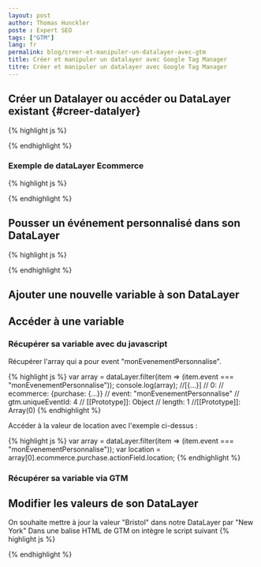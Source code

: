 ```yaml
---
layout: post
author: Thomas Hunckler
poste : Expert SEO
tags: ["GTM"]
lang: fr
permalink: blog/creer-et-manipuler-un-datalayer-avec-gtm
title: Créer et manipuler un datalayer avec Google Tag Manager
titre: Créer et manipuler un datalayer avec Google Tag Manager
---
```

## Créer un Datalayer ou accéder ou DataLayer existant {#creer-datalyer}
{% highlight js %}
<script>
  window.dataLayer = window.dataLayer || [];
  console.log(datalayer); // visualiser dans la console son dataLayer
</script>
{% endhighlight %}

### Exemple de dataLayer Ecommerce
{% highlight js %}
<script>
  window.dataLayer = window.dataLayer || [];
  dataLayer.push({
    'event': 'monEvenementPersonnalise',
    "ecommerce": {
      "purchase": {
        "actionField": {
          "id": "123456",
          "affiliation": "Outdoor Adventure Park",
          "revenue": "29.98",
          "location": "Bristol" // Our custom purchase attribute
        },
        "products": [{
          "name": "Quad Biking",
          "id": "15727899",
          "category": "Vehicle Track",
          "price": "14.99",
          "quantity": "1"
        },
        {
          "name": "Clay Pigeons",
          "id": "16682710",
          "category": "Shooting Range",
          "price": "14.99",
          "quantity": "1"
        }]
      }
    }
  });
</script>
{% endhighlight %}

## Pousser un événement personnalisé dans son DataLayer
{% highlight js %}
<script>
  window.dataLayer = window.dataLayer || [];
  dataLayer.push({'event': 'monEvenementPersonnalise'});
</script>
{% endhighlight %}

## Ajouter une nouvelle variable à son DataLayer

## Accéder à une variable

### Récupérer sa variable avec du javascript
Récupérer l'array qui a pour event "monEvenementPersonnalise".

{% highlight js %}
  var array = dataLayer.filter(item => (item.event === "monEvenementPersonnalise"));
  console.log(array);
  //[{…}]
  //  0:
  //  ecommerce: {purchase: {…}}
  //  event: "monEvenementPersonnalise"
  //  gtm.uniqueEventId: 4
  //  [[Prototype]]: Object
  //  length: 1
  //[[Prototype]]: Array(0)
{% endhighlight %}

Accéder à la valeur de location avec l'exemple ci-dessus :

{% highlight js %}
  var array = dataLayer.filter(item => (item.event === "monEvenementPersonnalise"));
  var location = array[0].ecommerce.purchase.actionField.location;
{% endhighlight %}

### Récupérer sa variable via GTM

## Modifier les valeurs de son DataLayer
On souhaite mettre à jour la valeur "Bristol" dans notre DataLayer par "New York"
Dans une balise HTML de GTM on intègre le script suivant
{% highlight js %}
<script>
  dataLayer.push({'ecommerce':{'purchase' :{ 'actionField' :{'location': "New York"}}}});
</script>
{% endhighlight %}
